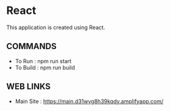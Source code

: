 # React

This application is created using React.

## COMMANDS

- To Run : npm run start
- To Build : npm run build

## WEB LINKS

- Main Site : https://main.d31wvg8h39kqdy.amplifyapp.com/
